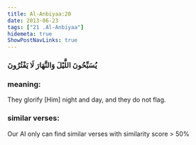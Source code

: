 ```yaml
---
title: Al-Anbiyaa:20
date: 2013-06-23
tags: ["21 .Al-Anbiyaa"]
hidemeta: true 
ShowPostNavLinks: true 
---
```

### يُسَبِّحُونَ اللَّيْلَ وَالنَّهَارَ لَا يَفْتُرُونَ
### meaning: 
They glorify [Him] night and day, and they do not flag.
### similar verses: 

Our AI only can find similar verses with similarity score > 50% 




